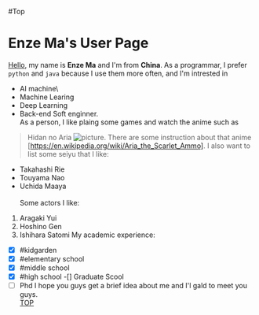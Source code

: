 #Top
# Enze Ma's User Page
[Hello](hello-fb-logo.png), my name is **Enze Ma** and I'm from **China**. As a programmar, I prefer `python` and `java` because I use them more often, and I'm intrested in 
- AI machine\
- Machine Learing
- Deep Learning
- Back-end Soft enginner. <br/>
As a person, I like plaing some games and watch the anime such as 
>Hidan no Aria
>![picture](https://static.wikia.nocookie.net/hidannoaria/images/f/f4/Hidan_no_Aria_Volume_25_Cover.jpg/revision/latest?cb=20170423061441).
There are some instruction about that anime [https://en.wikipedia.org/wiki/Aria_the_Scarlet_Ammo].
I also want to list some seiyu that I like:<br/>
- Takahashi Rie
- Touyama Nao
- Uchida Maaya <br/><br/>
Some actors I like:
1. Aragaki Yui
2. Hoshino Gen
3. Ishihara Satomi 
 My academic experience:
-[x] #kidgarden
-[x] #elementary school
-[x] #middle school
-[x] #high school
-[] Graduate Scool
-[ ] Phd
I hope you guys get a brief idea about me and I'l gald to meet you guys.<br/>
[TOP](#Top)
